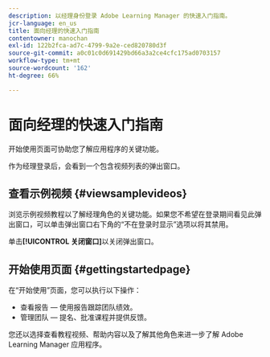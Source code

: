 ```yaml
---
description: 以经理身份登录 Adobe Learning Manager 的快速入门指南。
jcr-language: en_us
title: 面向经理的快速入门指南
contentowner: manochan
exl-id: 122b2fca-ad7c-4799-9a2e-ced820780d3f
source-git-commit: a0c01c0d691429bd66a3a2ce4cfc175ad0703157
workflow-type: tm+mt
source-wordcount: '162'
ht-degree: 66%

---
```


# 面向经理的快速入门指南

开始使用页面可协助您了解应用程序的关键功能。

作为经理登录后，会看到一个包含视频列表的弹出窗口。

## 查看示例视频 {#viewsamplevideos}

浏览示例视频教程以了解经理角色的关键功能。如果您不希望在登录期间看见此弹出窗口，可以单击弹出窗口右下角的“不在登录时显示”选项以将其禁用。

单击&#x200B;**[!UICONTROL 关闭窗口]**&#x200B;以关闭弹出窗口。

<!--![](assets/welcome-videos.png) -->

## 开始使用页面 {#gettingstartedpage}

在“开始使用”页面，您可以执行以下操作：

* 查看报告 — 使用报告跟踪团队绩效。
* 管理团队 — 提名、批准课程并提供反馈。

您还以选择查看教程视频、帮助内容以及了解其他角色来进一步了解 Adobe Learning Manager 应用程序。

<!--![](assets/manager-experienceprime.png)-->
